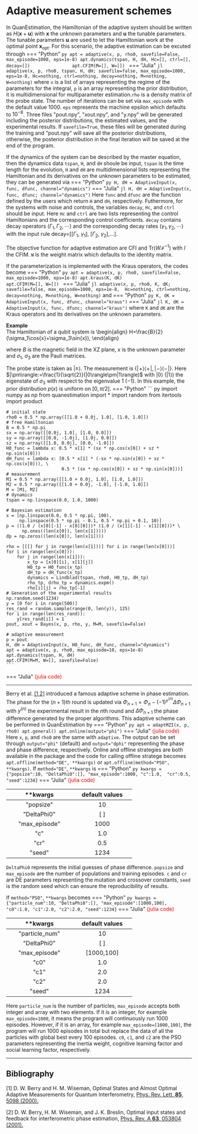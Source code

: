 # **Adaptive measurement schemes**
In QuanEstimation, the Hamiltonian of the adaptive system should be written as
$H(\textbf{x}+\textbf{u})$ with $\textbf{x}$ the unknown parameters and $\textbf{u}$ 
the tunable parameters. The tunable parameters $\textbf{u}$ are used to let the 
Hamiltonian work at the optimal point $\textbf{x}_{\mathrm{opt}}$. For this scenario,
the adaptive estimation can be excuted through
=== "Python"
    ``` py
    apt = adaptive(x, p, rho0, savefile=False, max_episode=1000, eps=1e-8)
    apt.dynamics(tspan, H, dH, Hc=[], ctrl=[], decay=[])               
    apt.CFIM(M=[], W=[]) 
    ```
=== "Julia"
    ``` jl
    adaptive(x, p, rho0, tspan, H, dH; savefile=false, max_episode=1000, 
             eps=1e-8, Hc=nothing, ctrl=nothing, decay=nothing, M=nothing, 
             W=nothing)
    ```
where `x` is a list of arrays representing the regime of the parameters for the integral, 
`p` is an array representing the prior distribution, it is multidimensional for multiparameter
estimation.`rho` is a density matrix of the probe state.  The number of iterations can be 
set via `max_episode` with the default value 1000. `eps` represents the machine epsilon which 
defaults to $10^{-8}$. Three files "pout.npy", "xout.npy", and "y.npy" will be generated 
including the posterior distributions, the estimated values, and the experimental results. 
If `savefile=True`, these files will be generated during the training and "pout.npy" will save
all the posterior distributions, otherwise, the posterior distribution in the final iteration 
will be saved at the end of the program. 

If the dynamics of the system can be described by the master equation, then the dynamics data 
`tspan`, `H`, and `dH` shoule be input, `tspan` is the time length for the evolution, `H` and 
`dH` are multidimensional lists representing the Hamiltonian and its derivatives on the unknown 
parameters to be estimated, they can be generated via
=== "Python"
    ``` py
    H, dH = AdaptiveInput(x, func, dfunc, channel="dynamics")
    ```
=== "Julia"
    ``` jl
    H, dH = AdaptiveInput(x, func, dfunc; channel="dynamics")
    ```
Here `func` and `dfunc` are the function defined by the users which return `H` and `dH`, 
respectively. Futhermore, for the systems with noise and controls, the variables `decay`, 
`Hc`, and `ctrl` should be input. Here `Hc` and `ctrl` are two lists representing the control 
Hamiltonians and the corresponding control coefficients. `decay` contains decay operators 
$(\Gamma_1, \Gamma_2, \cdots)$ and the corresponding decay rates $(\gamma_1, \gamma_2, \cdots)$
with the input rule decay=[[$\Gamma_1$, $\gamma_1$], [$\Gamma_2$, $\gamma_2$],...].  

The objective function for adaptive estimation are CFI and $\mathrm{Tr}(W\mathcal{I}^
{-1})$ with $I$ the CFIM. `W` is the weight matrix which defaults to the identity matrix.

If the parameterization is implemented with the Kraus operators, the codes become
=== "Python"
    ``` py
    apt = adaptive(x, p, rho0, savefile=False, max_episode=1000, eps=1e-8)
    apt.kraus(K, dK)               
    apt.CFIM(M=[], W=[]) 
    ```
=== "Julia"
    ``` jl
    adaptive(x, p, rho0, K, dK; savefile=false, max_episode=1000, eps=1e-8, 
             Hc=nothing, ctrl=nothing, decay=nothing, M=nothing, W=nothing)
    ```
and 
=== "Python"
    ``` py
    K, dK = AdaptiveInput(x, func, dfunc, channel="kraus")
    ```
=== "Julia"
    ``` jl
    K, dK = AdaptiveInput(x, func, dfunc; channel="kraus")
    ```
where `K` and `dK` are the Kraus operators and its derivatives on the unknown parameters.

**Example**  
The Hamiltonian of a qubit system is
\begin{align}
H=\frac{B}{2}(\sigma_1\cos{x}+\sigma_3\sin{x}),
\end{align}

where $B$ is the magnetic field in the XZ plane, $x$ is the unknown parameter and $\sigma_{1}$, $\sigma_{3}$ are the Pauli matrices.

The probe state is taken as $|\pm\rangle$. The measurement is 
$\{|\!+\rangle\langle+\!|,|\!-\rangle\langle-\!|\}$. Here $|\pm\rangle:=\frac{1}{\sqrt{2}}(|0\rangle\pm|1\rangle)$ with $|0\rangle$ $(|1\rangle)$ the eigenstate of $\sigma_3$ with respect to the eigenvalue $1$ $(-1)$. In this example, the prior distribution $p(x)$ is uniform on $[0, \pi/2]$.
=== "Python"
    ``` py
    import numpy as np
    from quanestimation import *
    import random
    from itertools import product

    # initial state
    rho0 = 0.5 * np.array([[1.0 + 0.0j, 1.0], [1.0, 1.0]])
    # free Hamiltonian
    B = 0.5 * np.pi
    sx = np.array([[0.0j, 1.0], [1.0, 0.0]])
    sy = np.array([[0.0, -1.0j], [1.0j, 0.0]])
    sz = np.array([[1.0, 0.0j], [0.0, -1.0]])
    H0_func = lambda x: 0.5 * x[1] * (sx * np.cos(x[0]) + sz * np.sin(x[0]))
    dH_func = lambda x: [0.5 * x[1] * (-sx * np.sin(x[0]) + sz * np.cos(x[0])), \
                         0.5 * (sx * np.cos(x[0]) + sz * np.sin(x[0]))]
    # measurement
    M1 = 0.5 * np.array([[1.0 + 0.0j, 1.0], [1.0, 1.0]])
    M2 = 0.5 * np.array([[1.0 + 0.0j, -1.0], [-1.0, 1.0]])
    M = [M1, M2]
    # dynamics
    tspan = np.linspace(0.0, 1.0, 1000)

    # Bayesian estimation
    x = [np.linspace(0.0, 0.5 * np.pi, 100),
         np.linspace(0.5 * np.pi - 0.1, 0.5 * np.pi + 0.1, 10)]
    p = ((1.0 / (x[0][-1] - x[0][0]))* (1.0 / (x[1][-1] - x[1][0]))* \
          np.ones((len(x[0]), len(x[1]))))
    dp = np.zeros((len(x[0]), len(x[1])))

    rho = [[[] for j in range(len(x[1]))] for i in range(len(x[0]))]
    for i in range(len(x[0])):
        for j in range(len(x[1])):
            x_tp = [x[0][i], x[1][j]]
            H0_tp = H0_func(x_tp)
            dH_tp = dH_func(x_tp)
            dynamics = Lindblad(tspan, rho0, H0_tp, dH_tp)
            rho_tp, drho_tp = dynamics.expm()
            rho[i][j] = rho_tp[-1]
    # Generation of the experimental results
    np.random.seed(1234)
    y = [0 for i in range(500)]
    res_rand = random.sample(range(0, len(y)), 125)
    for i in range(len(res_rand)):
        y[res_rand[i]] = 1
    pout, xout = Bayes(x, p, rho, y, M=M, savefile=False)

    # adaptive measurement
    p = pout
    H, dH = AdaptiveInput(x, H0_func, dH_func, channel="dynamics")
    apt = adaptive(x, p, rho0, max_episode=10, eps=1e-8)
    apt.dynamics(tspan, H, dH)
    apt.CFIM(M=M, W=[], savefile=False)
    ```
=== "Julia"
    <span style="color:red">(julia code) </span>

---
Berry et al. [[1,2]](#Berry2000) introduced a famous adaptive scheme in phase estimation. The 
phase for the $(n+1)$th round is updated via $\Phi_{n+1}=\Phi_{n}-(-1)^{y^{(n)}}\Delta
\Phi_{n+1}$ with $y^{(n)}$ the experimental result in the $n$th round and $\Delta\Phi_{n+1}$ 
the phase difference generated by the proper algorithms. This adaptive scheme can be performed
in QuanEstimation by
=== "Python"
    ``` py
    apt = adaptMZI(x, p, rho0)
    apt.general()
    apt.online(output="phi")
    ```
=== "Julia"
    <span style="color:red">(julia code) </span>
Here `x`, `p`, and `rho0` are the same with `adaptive`. The output can be set through 
`output="phi"` (default) and `output="dphi"` representing the phase and phase difference, 
respectively. Online and offline strategies are both available in the package and the code for 
calling offline stratege becomes `apt.offline(method="DE", **kwargs)` or 
`apt.offline(method="PSO", **kwargs)`. If `method="DE"`, `**kwargs` is
=== "Python"
    ``` py
    kwargs = {"popsize":10, "DeltaPhi0":[], "max_episode":1000, "c":1.0, 
              "cr":0.5, "seed":1234}
    ```
=== "Julia"
    <span style="color:red">(julia code) </span>

| $~~~~~~~~~~$**kwargs$~~~~~~~~~~$ | $~~~~$default values$~~~~$ |
| :----------:                     | :----------:               |
| "popsize"                        | 10                         |
| "DeltaPhi0"                      | [ ]                        |
| "max_episode"                    | 1000                       |
| "c"                              | 1.0                        |
| "cr"                             | 0.5                        |
| "seed"                           | 1234                       |

`DeltaPhi0` represents the initial guesses of phase difference. `popsize` and `max_episode` 
are the number of populations and training episodes. `c` and `cr` are DE parameters 
representing the mutation and crossover constants, `seed` is the random seed which can
ensure the reproducibility of results.

If `method="PSO"`, `**kwargs` becomes
=== "Python"
    ``` py
    kwargs = {"particle_num":10, "DeltaPhi0":[], "max_episode":[1000,100], 
          "c0":1.0, "c1":2.0, "c2":2.0, "seed":1234}
    ```
=== "Julia"
    <span style="color:red">(julia code) </span>

| $~~~~~~~~~~$**kwargs$~~~~~~~~~~$ | $~~~~$default values$~~~~$ |
| :----------:                     | :----------:               |
| "particle_num"                   | 10                         |
| "DeltaPhi0"                          | [ ]                        |
| "max_episode"                    | [1000,100]                 |
| "c0"                             | 1.0                        |
| "c1"                             | 2.0                        |
| "c2"                             | 2.0                        |
| "seed"                           | 1234                       |

Here `particle_num` is the number of particles, `max_episode` accepts both integer and 
array with two elements. If it is an integer, for example `max_episode=1000`, it means the 
program will continuously run 1000 episodes. However, if it is an array, for example 
`max_episode=[1000,100]`, the program will run 1000 episodes in total but replace the data 
of all the particles with global best every 100 episodes. `c0`, `c1`, and `c2` are the PSO 
parameters representing the inertia weight, cognitive learning factor and social 
learning factor, respectively. 

---

## **Bibliography**
<a id="Berry2000">[1]</a>
D. W. Berry and H. M. Wiseman, 
Optimal States and Almost Optimal Adaptive Measurements for Quantum Interferometry, 
[Phys. Rev. Lett. **85**, 5098 (2000).](https://doi.org/10.1103/PhysRevLett.85.5098)

<a id="Berry2001">[2]</a>
D. W. Berry, H. M. Wiseman, and J. K. Breslin, 
Optimal input states and feedback for interferometric phase estimation, 
[Phys. Rev. A **63**, 053804 (2001).](https://doi.org/10.1103/PhysRevA.63.053804)
